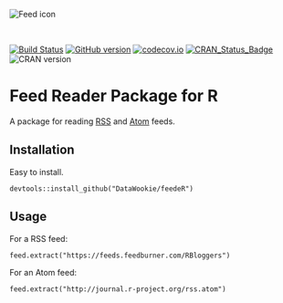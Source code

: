 ![Feed icon](https://upload.wikimedia.org/wikipedia/en/4/43/Feed-icon.svg)

<br>

[![Build Status](https://travis-ci.org/DataWookie/feedeR.svg?branch=master)](https://travis-ci.org/DataWookie/feedeR)
[![GitHub version](https://badge.fury.io/gh/DataWookie%2FfeedeR.svg)](https://badge.fury.io/gh/DataWookie%2FfeedeR)
[![codecov.io](https://codecov.io/github/DataWookie/feedeR/coverage.svg?branch=master)](https://codecov.io/github/DataWookie/feedeR?branch=master)
[![CRAN_Status_Badge](http://www.r-pkg.org/badges/version/feedeR)](https://cran.r-project.org/package=feedeR)
![CRAN version](http://www.r-pkg.org/badges/version/feedeR)

# Feed Reader Package for R

A package for reading [RSS](https://en.wikipedia.org/wiki/RSS) and [Atom](https://en.wikipedia.org/wiki/Atom_(standard)) feeds.

## Installation

Easy to install.
```
devtools::install_github("DataWookie/feedeR")
```

## Usage

For a RSS feed:
```
feed.extract("https://feeds.feedburner.com/RBloggers")
```
For an Atom feed:
```
feed.extract("http://journal.r-project.org/rss.atom")
```
